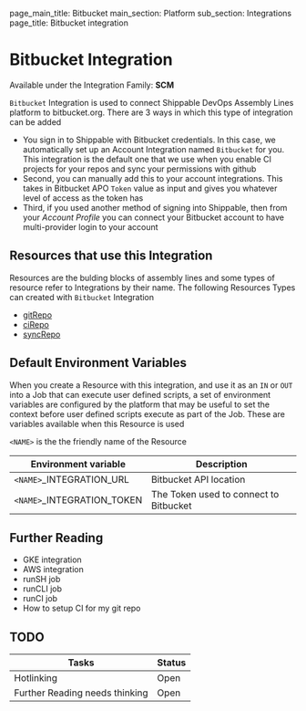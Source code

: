 page_main_title: Bitbucket
main_section: Platform
sub_section: Integrations
page_title: Bitbucket integration

# Bitbucket Integration

Available under the Integration Family: **SCM**

`Bitbucket` Integration is used to connect Shippable DevOps Assembly Lines platform to bitbucket.org. There are 3 ways in which this type of integration can be added

* You sign in to Shippable with Bitbucket credentials. In this case, we automatically set up an Account Integration named `Bitbucket` for you. This integration is the default one that we use when you enable CI projects for your repos and sync your permissions with github
* Second, you can manually add this to your account integrations. This takes in Bitbucket APO `Token` value as input and gives you whatever level of access as the token has
* Third, if you used another method of signing into Shippable, then from your _Account Profile_ you can connect your Bitbucket account to have multi-provider login to your account

## Resources that use this Integration
Resources are the bulding blocks of assembly lines and some types of resource refer to Integrations by their name. The following Resources Types can created with `Bitbucket` Integration 

* [gitRepo]()
* [ciRepo]()
* [syncRepo]()

## Default Environment Variables
When you create a Resource with this integration, and use it as an `IN` or `OUT` into a Job that can execute user defined scripts, a set of environment variables are configured by the platform that may be useful to set the context before user defined scripts execute as part of the Job. These are variables available when this Resource is used

`<NAME>` is the the friendly name of the Resource

| Environment variable						| Description                         |
| ------------- 								|------------------------------------ |
| `<NAME>`\_INTEGRATION\_URL    			| Bitbucket API location |
| `<NAME>`\_INTEGRATION\_TOKEN			| The Token used to connect to Bitbucket |


## Further Reading
* GKE integration
* AWS integration
* runSH job
* runCLI job
* runCI job
* How to setup CI for my git repo

## TODO
| Tasks   |      Status    |
|----------|-------------|
| Hotlinking |  Open |
| Further Reading needs thinking|  Open |

